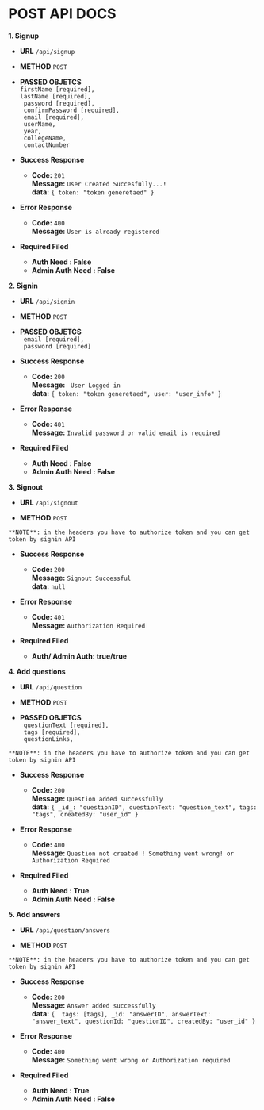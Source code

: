 # POST API DOCS
**1. Signup**
* **URL**
    `/api/signup`

* **METHOD**
    `POST`

* **PASSED OBJETCS** <br />
    `firstName [required],` <br />
    `lastName [required],` <br />
    ` password [required],` <br />
    ` confirmPassword [required],` <br /> 
    ` email [required],` <br />
    ` userName,` <br />
    ` year,` <br />
    ` collegeName,` <br />
    ` contactNumber`

* **Success Response**<br />
    * **Code:** `201` <br />
      **Message:** `User Created Succesfully...!` <br />
      **data:** `{ token: "token generetaed" }`

* **Error Response**
    * **Code:** `400` <br />
      **Message:** `User is already registered` <br />

* **Required Filed**
     * **Auth Need : False**
    * **Admin Auth Need : False**

**2. Signin**
* **URL**
    `/api/signin`

* **METHOD**
    `POST`

* **PASSED OBJETCS** <br />
    ` email [required],` <br />
    ` password [required]` <br />

* **Success Response**<br />
    * **Code:** `200` <br />
      **Message:** ` User Logged in` <br />
      **data:** `{ token: "token generetaed", user: "user_info" }`

* **Error Response**
    * **Code:** `401` <br />
      **Message:** `Invalid password or valid email is required` <br />

* **Required Filed**
     * **Auth Need : False**
    * **Admin Auth Need : False**

**3. Signout**
* **URL**
    `/api/signout`

* **METHOD**
    `POST`

`**NOTE**: in the headers you have to authorize token and you can get token by signin API `

* **Success Response**<br />
    * **Code:** `200` <br />
      **Message:** `Signout Successful` <br />
      **data:** `null`

* **Error Response**
    * **Code:** `401` <br />
      **Message:** `Authorization Required` <br />

* **Required Filed**
    * **Auth/ Admin Auth: true/true**

**4. Add questions**
* **URL**
    `/api/question`

* **METHOD**
    `POST`

* **PASSED OBJETCS** <br />
    ` questionText [required],` <br />
    ` tags [required],` <br />
    ` questionLinks,` <br />       

`**NOTE**: in the headers you have to authorize token and you can get token by signin API `

* **Success Response**<br />
    * **Code:** `200` <br />
      **Message:** `Question added successfully` <br />
      **data:** `{ _id_: "questionID", questionText: "question_text", tags: "tags", createdBy: "user_id" }`

* **Error Response**
    * **Code:** `400` <br />
      **Message:** `Question not created ! Something went wrong! or Authorization Required` <br />

* **Required Filed**
     * **Auth Need : True**
    * **Admin Auth Need : False**

**5. Add answers**
* **URL**
    `/api/question/answers`

* **METHOD**
    `POST`

`**NOTE**: in the headers you have to authorize token and you can get token by signin API `

* **Success Response**<br />
    * **Code:** `200` <br />
      **Message:** `Answer added successfully` <br />
      **data:** `{  tags: [tags], _id: "answerID", answerText: "answer_text", questionId: "questionID", createdBy: "user_id" }`

* **Error Response**
    * **Code:** `400` <br />
      **Message:** `Something went wrong or Authorization required` <br />

* **Required Filed**
     * **Auth Need : True**
    * **Admin Auth Need : False**
